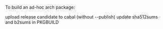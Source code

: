 To build an ad-hoc arch package:

upload release candidate to cabal (without --publish)
update sha512sums and b2sums in PKGBUILD


